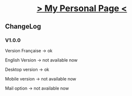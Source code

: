 <!DOCTYPE html>

<html lang="fr">
<h1 align="center"> <a href="https://Fab16BSB.github.io/index.html" tittle="click to access to my page"> > My Personal Page < </a> </h1>
  
  <h2> ChangeLog </h2>
  <h3> V1.0.0 </h3>
  <p> Version Française -> ok </p>
  <p> English Version -> not available now </p>
  <p> Desktop version -> ok </p>
  <p> Mobile version -> not available now </p>
  <p> Mail option -> not available now </p>
</html>
